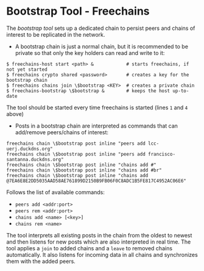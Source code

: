 # Bootstrap Tool - Freechains

The *bootstrap tool* sets up a dedicated chain to persist peers and chains of
interest to be replicated in the network.

- A bootstrap chain is just a normal chain, but it is recommended to be private
  so that only the key holders can read and write to it:

```
$ freechains-host start <path> &            # starts freechains, if not yet started
$ freechains crypto shared <password>       # creates a key for the bootstrap chain
$ freechains chains join \$bootstrap <KEY>  # creates a private chain
$ freechains-bootstrap \$bootstrap &        # keeps the host up-to-date
```

The tool should be started every time freechains is started (lines `1` and `4`
above)

- Posts in a bootstrap chain are interpreted as commands that can add/remove
  peers/chains of interest:

```
freechains chain \$bootstrap post inline "peers add lcc-uerj.duckdns.org"
freechains chain \$bootstrap post inline "peers add francisco-santanna.duckdns.org"
freechains chain \$bootstrap post inline "chains add #"
freechains chain \$bootstrap post inline "chains add #br"
freechains chain \$bootstrap post inline "chains add @7EA6E8E2DD5035AAD58AE761899D2150B9FB06F0C8ADC1B5FE817C4952AC06E6"
```

Follows the list of available commands:

- `peers add <addr:port>`
- `peers rem <addr:port>`
- `chains add <name> [<key>]`
- `chains rem <name>`

The tool interprets all existing posts in the chain from the oldest to newest
and then listens for new posts which are also interpreted in real time.
The tool applies a `join` to added chains and a `leave` to removed chains
automatically.
It also listens for incoming data in all chains and synchronizes them with the
added peers.
